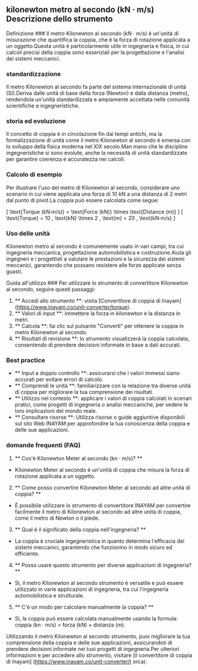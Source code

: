 ## kilonewton metro al secondo (kN · m/s) Descrizione dello strumento

Definizione ###
Il metro Kilonewton al secondo (kN · m/s) è un'unità di misurazione che quantifica la coppia, che è la forza di rotazione applicata a un oggetto.Questa unità è particolarmente utile in ingegneria e fisica, in cui calcoli precisi della coppia sono essenziali per la progettazione e l'analisi dei sistemi meccanici.

### standardizzazione
Il metro Kilonewton al secondo fa parte del sistema internazionale di unità (SI).Deriva dalle unità di base della forza (Newton) e dalla distanza (metro), rendendola un'unità standardizzata e ampiamente accettata nelle comunità scientifiche e ingegneristiche.

### storia ed evoluzione
Il concetto di coppia è in circolazione fin dai tempi antichi, ma la formalizzazione di unità come il metro Kilonewton al secondo è emersa con lo sviluppo della fisica moderna nel XIX secolo.Man mano che le discipline ingegneristiche si sono evolute, anche la necessità di unità standardizzate per garantire coerenza e accuratezza nei calcoli.

### Calcolo di esempio
Per illustrare l'uso del metro di Kilonewton al secondo, considerare uno scenario in cui viene applicata una forza di 10 kN a una distanza di 2 metri dal punto di pivot.La coppia può essere calcolata come segue:

\[ \text{Torque (kN·m/s)} = \text{Force (kN)} \times \text{Distance (m)} \]
\[ \text{Torque} = 10 \, \text{kN} \times 2 \, \text{m} = 20 \, \text{kN·m/s} \]

### Uso delle unità
Kilonewton metro al secondo è comunemente usato in vari campi, tra cui ingegneria meccanica, progettazione automobilistica e costruzione.Aiuta gli ingegneri e i progettisti a valutare le prestazioni e la sicurezza dei sistemi meccanici, garantendo che possano resistere alle forze applicate senza guasti.

Guida all'utilizzo ###
Per utilizzare lo strumento di convertitore Kilonewton al secondo, seguire questi passaggi:
1. ** Accedi allo strumento **: visita [Convertitore di coppia di Inayam] (https://www.inayam.co/unit-converter/torque).
2. ** Valori di input **: immettere la forza in kilonewton e la distanza in metri.
3. ** Calcola **: fai clic sul pulsante "Converti" per ottenere la coppia in metro Kilonewton al secondo.
4. ** Risultati di revisione **: lo strumento visualizzerà la coppia calcolata, consentendo di prendere decisioni informate in base a dati accurati.

### Best practice
- ** Input a doppio controllo **: assicurarsi che i valori immessi siano accurati per evitare errori di calcolo.
- ** Comprendi le unità **: familiarizzare con la relazione tra diverse unità di coppia per migliorare la tua comprensione dei risultati.
- ** Utilizzo nel contesto **: applicare i valori di coppia calcolati in scenari pratici, come progetti di ingegneria o analisi meccaniche, per vedere le loro implicazioni del mondo reale.
- ** Consultare risorse **: Utilizza risorse o guide aggiuntive disponibili sul sito Web INAYAM per approfondire la tua conoscenza della coppia e delle sue applicazioni.

### domande frequenti (FAQ)

1. ** Cos'è Kilonewton Meter al secondo (kn · m/s)? **
- Kilonewton Meter al secondo è un'unità di coppia che misura la forza di rotazione applicata a un oggetto.

2. ** Come posso convertire Kilonewton Meter al secondo ad altre unità di coppia? **
- È possibile utilizzare lo strumento di convertitore INAYAM per convertire facilmente il metro di Kilonewton al secondo ad altre unità di coppia, come il metro di Newton o il piede.

3. ** Qual è il significato della coppia nell'ingegneria? **
- La coppia è cruciale ingegneristica in quanto determina l'efficacia dei sistemi meccanici, garantendo che funzionino in modo sicuro ed efficiente.

4. ** Posso usare questo strumento per diverse applicazioni di ingegneria? **
- Sì, il metro Kilonewton al secondo strumento è versatile e può essere utilizzato in varie applicazioni di ingegneria, tra cui l'ingegneria automobilistica e strutturale.

5. ** C'è un modo per calcolare manualmente la coppia? **
- Sì, la coppia può essere calcolata manualmente usando la formula: coppia (kn · m/s) = forza (kN) × distanza (m).

Utilizzando il metro Kilonewton al secondo strumento, puoi migliorare la tua comprensione della coppia e delle sue applicazioni, assicurandoti di prendere decisioni informate nei tuoi progetti di ingegneria.Per ulteriori informazioni e per accedere allo strumento, visitare [il convertitore di coppia di Inayam] (https://www.inayam.co/unit-converter/t orca).